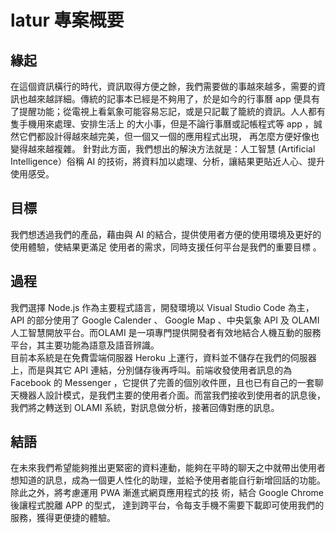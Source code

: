 # latur 專案概要

## 緣起
在這個資訊橫行的時代，資訊取得方便之餘，我們需要做的事越來越多，需要的資訊也越來越詳細。傳統的記事本已經是不夠用了，於是如今的行事曆 app 便具有了提醒功能；從電視上看氣象可能容易忘記，或是只記載了籠統的資訊。人人都有隻手機用來處理、安排生活上 的大小事，但是不論行事曆或記帳程式等 app ，誠然它們都設計得越來越完美，但一個又一個的應用程式出現， 再怎麼方便好像也變得越來越複雜。 針對此方面，我們想出的解決方法就是：人工智慧 (Artificial Intelligence）俗稱 AI 的技術，將資料加以處理、分析，讓結果更貼近人心、提升使用感受。


## 目標
我們想透過我們的產品，藉由與 AI 的結合，提供使用者方便的使用環境及更好的使用體驗，使結果更滿足 使用者的需求，同時支援任何平台是我們的重要目標 。


## 過程
我們選擇 Node.js 作為主要程式語言，開發環境以 Visual Studio Code 為主，API 的部分使用了 Google Calender 、 Google Map 、中央氣象 API 及 OLAMI 人工智慧開放平台。而OLAMI 是一項專門提供開發者有效地結合人機互動的服務平台，其主要功能為語意及語音辨識。
<br>
目前本系統是在免費雲端伺服器 Heroku 上運行，資料並不儲存在我們的伺服器上，而是與其它 API 連結，分別儲存後再呼叫。前端收發使用者訊息的為 Facebook 的 Messenger ，它提供了完善的個別收件匣，且也已有自己的一套聊天機器人設計模式，是我們主要的使用者介面。而當我們接收到使用者的訊息後，我們將之轉送到 OLAMI 系統，對訊息做分析，接著回傳對應的訊息。

## 結語
在未來我們希望能夠推出更緊密的資料連動，能夠在平時的聊天之中就帶出使用者想知道的訊息，成為一個更人性化的助理，並給予使用者能自行新增回話的功能。 除此之外，將考慮運用 PWA 漸進式網頁應用程式的技 術，結合 Google Chrome 後讓程式脫離 APP 的型式， 達到跨平台，令每支手機不需要下載即可使用我們的服務，獲得更便捷的體驗。


